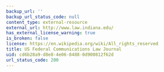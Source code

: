 ```yaml
---
backup_url: ''
backup_url_status_code: null
content_type: external-resource
external_url: http://www.law.indiana.edu/
has_external_license_warning: true
is_broken: false
license: https://en.wikipedia.org/wiki/All_rights_reserved
title: US Federal Communications Law Journal
uid: cd6b28a9-d8e8-4e06-8488-0d900812f62d
url_status_code: 200
---
```

